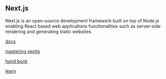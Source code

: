## Next.js
Next.js is an open-source development framework built on top of Node.js enabling React based web applications functionalities such as server-side rendering and generating static websites.

[docs](https://nextjs.org/docs)

[mastering nextjs](https://masteringnextjs.com/)

[hand book](https://www.freecodecamp.org/news/the-next-js-handbook/)

[learn](https://nextjs.org/learn)